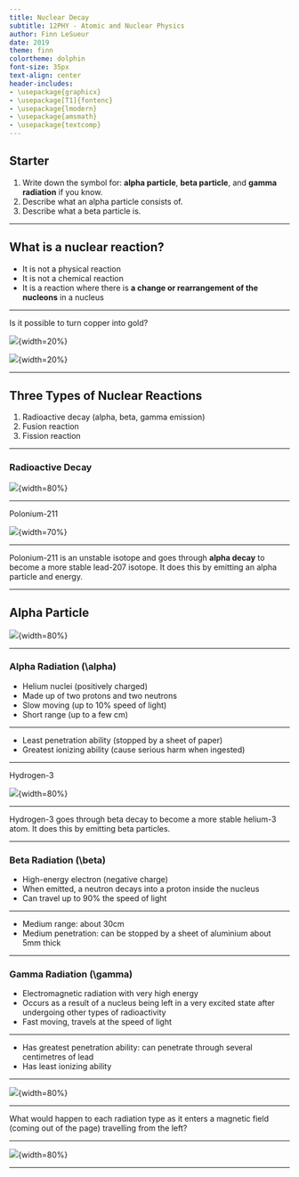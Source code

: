 ```yaml
---
title: Nuclear Decay
subtitle: 12PHY - Atomic and Nuclear Physics
author: Finn LeSueur
date: 2019
theme: finn
colortheme: dolphin
font-size: 35px
text-align: center
header-includes:
- \usepackage{graphicx}
- \usepackage[T1]{fontenc}
- \usepackage{lmodern}
- \usepackage{amsmath}
- \usepackage{textcomp}
---
```


## Starter

1. Write down the symbol for: __alpha particle__, __beta particle__, and __gamma radiation__ if you know.
2. Describe what an alpha particle consists of.
3. Describe what a beta particle is.

---

## What is a nuclear reaction?

- It is not a physical reaction
- It is not a chemical reaction
- It is a reaction where there is __a change or rearrangement of the nucleons__ in a nucleus

---

Is it possible to turn copper into gold?

![](assets/3-copper-atom.png){width=20%}

![](assets/3-gold-atom.jpg){width=20%}

---

## Three Types of Nuclear Reactions

1. Radioactive decay (alpha, beta, gamma emission)
2. Fusion reaction
3. Fission reaction

---

### Radioactive Decay

![](assets/3-radioactive-decay.jpg){width=80%}

---

Polonium-211

![](assets/3-pl-211.gif){width=70%}

---

Polonium-211 is an unstable isotope and goes through __alpha decay__ to become a more stable lead-207 isotope. It does this by emitting an alpha particle and energy.

---

## Alpha Particle

![](assets/3-alpha-particle.png){width=80%}

---

### Alpha Radiation (\alpha)

- Helium nuclei (positively charged)
- Made up of two protons and two neutrons
- Slow moving (up to 10% speed of light)
- Short range (up to a few cm)

---

- Least penetration ability (stopped by a sheet of paper)
- Greatest ionizing ability (cause serious harm when ingested)

---

Hydrogen-3

![](assets/3-hydrogen-3.png){width=80%}

---

Hydrogen-3 goes through beta decay to become a more stable helium-3 atom. It does this by emitting beta particles.

---

### Beta Radiation (\beta)

- High-energy electron (negative charge)
- When emitted, a neutron decays into a proton inside the nucleus
- Can travel up to 90% the speed of light

---

- Medium range: about 30cm
- Medium penetration: can be stopped by a sheet of aluminium about 5mm thick

---

### Gamma Radiation (\gamma)

- Electromagnetic radiation with very high energy
- Occurs as a result of a nucleus being left in a very excited state after undergoing other types of radioactivity
- Fast moving, travels at the speed of light

---

- Has greatest penetration ability: can penetrate through several centimetres of lead
- Has least ionizing ability

---

![](assets/3-radiation-comparison.jpg){width=80%}

---

What would happen to each radiation type as it enters a magnetic field (coming out of the page) travelling from the left?

---

![](assets/3-radiation-in-b-field.gif){width=80%}

---